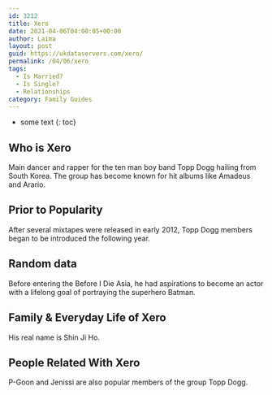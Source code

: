```yaml
---
id: 3212
title: Xero
date: 2021-04-06T04:00:05+00:00
author: Laima
layout: post
guid: https://ukdataservers.com/xero/
permalink: /04/06/xero
tags:
  - Is Married?
  - Is Single?
  - Relationships
category: Family Guides
---
```


* some text
{: toc}


## Who is Xero
                  
                  
                  
Main dancer and rapper for the ten man boy band Topp Dogg hailing from South Korea. The group has become known for hit albums like Amadeus and Arario.
                  
              
            
              
            
                
                
                
## Prior to Popularity
                  
                  
                  
After several mixtapes were released in early 2012, Topp Dogg members began to be introduced the following year.
                  
              
            
              
            
                
                
                
## Random data
                  
                  
                  
Before entering the Before I Die Asia, he had aspirations to become an actor with a lifelong goal of portraying the superhero Batman.
                  
              
            
              
            
                
                
                
## Family & Everyday Life of Xero
                  
                  
                  
His real name is Shin Ji Ho.
                  
              
            
              
            
                
                
                
## People Related With Xero
                  
                  
                  
P-Goon and Jenissi are also popular members of the group Topp Dogg.
                  
              
            
              
            
                
              
            
              
              
            
            
              
            
          
          
          